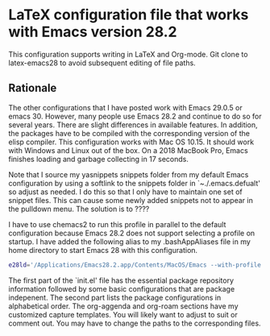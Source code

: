 # LaTeX configuration file that works with Emacs version 28.2

This configuration supports writing in LaTeX and Org-mode.
Git clone to latex-emacs28 to avoid subsequent editing of file paths.

## Rationale
The other configurations that I have posted work with Emacs 29.0.5 or emacs 30.
However, many people use Emacs 28.2 and continue to do so for several years.
There are slight differences in available features.
In addition, the packages have to be compiled with the corresponding version of the elisp compiler.
This configuration works with Mac OS 10.15. 
It should work with Windows and Linux out of the box.
On a 2018 MacBook Pro, Emacs finishes loading and garbage collecting in 17 seconds.

Note that I source my yasnippets snippets folder from my default Emacs configuration by using a softlink to the snippets folder in `~./.emacs.defualt' so adjust as needed.
I do this so that I only have to maintain one set of snippet files.
This can cause some newly added snippets not to appear in the pulldown menu.
The solution is to ????

I have to use chemacs2 to run this profile in parallel to the default configuration because Emacs 28.2 does not support selecting a profile on startup.
I have added the following alias to my .bashAppAliases file in my home directory to start Emacs 28 with this configuration.

```bash
e28ld='/Applications/Emacs28.2.app/Contents/MacOS/Emacs --with-profile latex28 --debug-init'
```

The first part of the `init.el' file has the essential package repository information followed by some basic configurations that are package indepenent.
The second part lists the package configurations in alphabetical order.
The org-aggenda and org-roam sections have my customized capture templates.
You will likely want to adjust to suit or comment out.
You may have to change the paths to the corresponding files.
